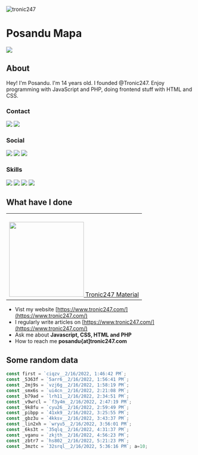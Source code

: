 <p> <img src="https://images.unsplash.com/photo-1496065187959-7f07b8353c55?ixlib=rb-1.2.1&ixid=MnwxMjA3fDB8MHxwaG90by1wYWdlfHx8fGVufDB8fHx8&auto=format&fit=crop&w=400&q=80" alt="tronic247" /> </p>
<h1>Posandu Mapa</h1>

![](https://komarev.com/ghpvc/?username=posandu)

## About
Hey! I'm Posandu. I'm 14 years old. I founded @Tronic247. Enjoy programming with JavaScript and PHP, doing frontend stuff with HTML and CSS.

### Contact
<a href="mailto:posandu@protonmail.com"><img src="https://img.shields.io/badge/ProtonMail-8B89CC?style=for-the-badge&logo=protonmail&logoColor=white"/></a>
<a href="https://stackoverflow.com/users/16474083/posandu"><img src="https://img.shields.io/badge/StackOverflow-f48225?style=for-the-badge&logo=stackoverflow&logoColor=white"/></a>

### Social 
<a href="https://youtube.com/tronic247"><img src="https://img.shields.io/badge/YouTube-FF0000?style=for-the-badge&logo=youtube&logoColor=white"/></a>
<a href="https://tronic247.com/pastebox.html#O=CoCwlgzgBJULYE8oBNIGMD2AnZAoAChhAIYB2yArgMQBsAzACx1A"><img src="https://img.shields.io/badge/Discord-7289DA?style=for-the-badge&logo=discord&logoColor=white"/></a>
<a href="https://twitter.com/posandu"><img src="https://img.shields.io/badge/Twitter-1DA1F2?style=for-the-badge&logo=twitter&logoColor=white"/></a>

### Skills
<a href="#"><img src="https://img.shields.io/badge/JavaScript-F7DF1E?style=for-the-badge&logo=javascript&logoColor=black"/></a>
<a href="#"><img src="https://img.shields.io/badge/CSS-239120?&style=for-the-badge&logo=css3&logoColor=white"/></a>
<a href="#"><img src="https://img.shields.io/badge/Node.js-43853D?style=for-the-badge&logo=node.js&logoColor=white"/></a>
<a href="#"><img src="https://img.shields.io/badge/PHP-777BB4?style=for-the-badge&logo=php&logoColor=white"/></a>

## What have I done
<table><tr><td>
<a href="https://material.tronic247.com/">
  <br/>
<img src="https://material.tronic247.com/logo.svg" width="200">
Tronic247 Material
</a>
</td></tr></table>

- Vist my website [https://www.tronic247.com/](https://www.tronic247.com/)
- I regularly write articles on [https://www.tronic247.com/](https://www.tronic247.com/)
- Ask me about **Javascript, CSS, HTML and PHP**
- How to reach me **posandu{at]tronic247.com**

## Some random data
```javascript
const first = `ciqzv__2/16/2022, 1:46:42 PM`; 
const _5363f = `5arr6__2/16/2022, 1:56:41 PM`; 
const _2mj9s = `vzj6g__2/16/2022, 1:58:19 PM`; 
const _smx6s = `ui4cn__2/16/2022, 2:21:08 PM`; 
const _b79ad = `lrh11__2/16/2022, 2:34:51 PM`; 
const _v9wrcl = `f3y4m__2/16/2022, 2:47:19 PM`; 
const _9k8fu = `cyu26__2/16/2022, 2:59:49 PM`; 
const _pibpp = `41xk9__2/16/2022, 3:25:55 PM`; 
const _gbz3u = `4kksv__2/16/2022, 3:43:37 PM`; 
const _lin2xh = `wryu5__2/16/2022, 3:56:01 PM`; 
const _6ks3t = `35qlq__2/16/2022, 4:31:37 PM`; 
const _vganu = `zkjth__2/16/2022, 4:56:23 PM`; 
const _zbtr7 = `hs802__2/16/2022, 5:21:23 PM`; 
const _3mztc = `32srql__2/16/2022, 5:36:16 PM`; a=10;
```
